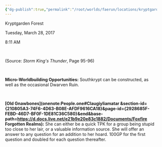 ```yaml
---
{"dg-publish":true,"permalink":"/root/worlds/faerun/locations/kryptgarden-forest/","title":"Kryptgarden Forest"}
---
```



Kryptgarden Forest

Tuesday, March 28, 2017

8:11 AM

 

(Source: *Storm King's Thunder*, Page 95-96)

 

**Micro-Worldbuilding Opportunities:** Southkrypt can be constructed, as well as the occasional Dwarven Ruin.

 

**[Old Gnawbones](onenote:People.one#Claugiyliamatar &section-id={210805A3-74F6-4D63-B08E-AFDF9616CA18}&page-id={2928685F-FEBD-46D7-BF0F-1DE81C36C580}&end&base-path=https://d.docs.live.net/e21b9e20e83c1882/Documents/Foxfire Forgotten Realms):** She can either be a quick TPK for a group being stupid too close to her lair, or a valuable information source. She will offer an answer to any question for an addition to her hoard. 100GP for the first question and doubled for each question thereafter.
